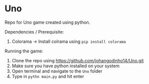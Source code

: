 # Uno
Repo for Uno game created using python.

Dependencies / Prerequisite: 
1. Colorama -> Install colrama using `pip install colorama`

Running the game: 
1. Clone the repo using https://github.com/johangodinho14/Uno.git
2. Make sure you have python installed on your system
3. Open terminal and navigate to the `Uno` folder
4. Type in `pythn main.py` and hit enter



